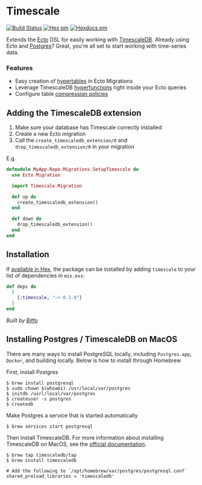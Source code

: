 # Timescale

[![Build Status](https://github.com/bitfo/timescale/workflows/CI/badge.svg?branch=main)](https://github.com/bitfo/timescale/actions) [![Hex pm](https://img.shields.io/hexpm/v/timescale.svg?style=flat)](https://hex.pm/packages/timescale) [![Hexdocs.pm](https://img.shields.io/badge/hex-docs-lightgreen.svg)](https://hexdocs.pm/timescale/)

<!-- MDOC !-->

Extends the [Ecto](https://hexdocs.pm/ecto/Ecto.html) DSL for easily working with [TimescaleDB](https://docs.timescale.com/). Already using Ecto and [Postgres](https://hexdocs.pm/ecto_sql/Ecto.Adapters.Postgres.html)? Great, you're all set to start working with time-series data.

### Features

- Easy creation of [hypertables](https://docs.timescale.com/api/latest/hypertable/) in Ecto Migrations
- Leverage TimescaleDB [hyperfunctions](https://docs.timescale.com/api/latest/hyperfunctions/) right inside your Ecto queries
- Configure table [compression policies](https://docs.timescale.com/api/latest/compression/)

## Adding the TimescaleDB extension

1. Make sure your database has Timescale correctly installed
2. Create a new Ecto migration
3. Call the `create_timescaledb_extension/0` and `drop_timescaledb_extension/0` in your migration

E.g.

```elixir
defmodule MyApp.Repo.Migrations.SetupTimescale do
  use Ecto.Migration

  import Timescale.Migration

  def up do
    create_timescaledb_extension()
  end

  def down do
    drop_timescaledb_extension()
  end
end
```

## Installation

If [available in Hex](https://hex.pm/docs/publish), the package can be installed
by adding `timescale` to your list of dependencies in `mix.exs`:

```elixir
def deps do
  [
    {:timescale, "~> 0.1.0"}
  ]
end
```

_Built by [Bitfo](https://www.bitfo.com/careers/)_

## Installing Postgres / TimescaleDB on MacOS

There are many ways to install PostgreSQL locally, including `Postgres.app`, `Docker`, and building locally. Below is how to install through Homebrew

First, install Postgres

```shell
$ brew install postgresql
$ sudo chown $(whoami) /usr/local/var/postgres
$ initdb /usrl/local/var/postgres
$ createuser -s postgres
$ createdb
```

Make Postgres a service that is started automatically

```shell
$ brew services start postgresql
```

Then install TimescaleDB. For more information about installing TimescaleDB on MacOS, see the [official documentation](https://docs.timescale.com/install/latest/self-hosted/installation-macos/#install-self-hosted-timescaledb-using-homebrew).

```shell
$ brew tap timescaledb/tap
$ brew install timescaledb

# Add the following to `/opt/homebrew/var/postgres/postgresql.conf`
shared_preload_libraries = 'timescaledb'
```
